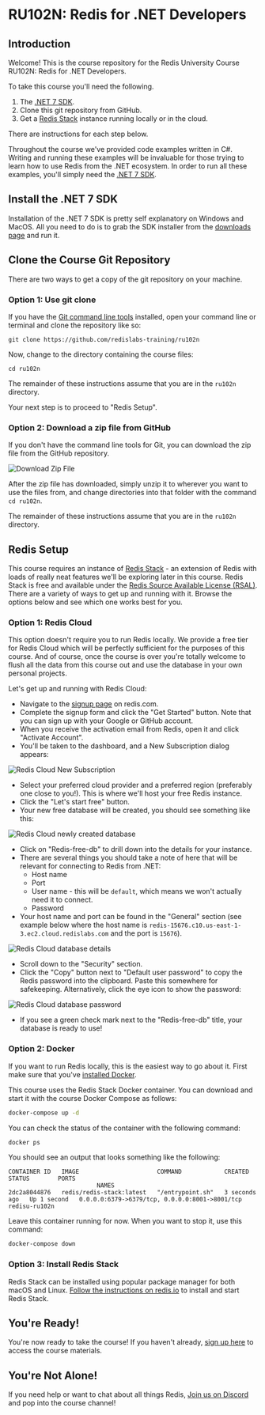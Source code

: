 # RU102N: Redis for .NET Developers

## Introduction

Welcome! This is the course repository for the Redis University Course RU102N: Redis for .NET Developers.

To take this course you'll need the following.

1. The [.NET 7 SDK](https://dotnet.microsoft.com/en-us/download/dotnet/7.0).
2. Clone this git repository from GitHub.
3. Get a [Redis Stack](https://redis.io/docs/stack/) instance running locally or in the cloud.

There are instructions for each step below.

Throughout the course we've provided code examples written in C#. Writing and running these examples will be invaluable for those trying to learn how to use Redis from the .NET ecosystem. In order to run all these examples, you'll simply need the [.NET 7 SDK](https://dotnet.microsoft.com/en-us/download/dotnet/7.0).

## Install the .NET 7 SDK

Installation of the .NET 7 SDK is pretty self explanatory on Windows and MacOS. All you need to do is to grab the SDK installer from the [downloads page](https://dotnet.microsoft.com/en-us/download/dotnet/7.0) and run it.

## Clone the Course Git Repository

There are two ways to get a copy of the git repository on your machine.

### Option 1: Use git clone

If you have the [Git command line tools](https://git-scm.com/downloads) installed, open your command line or terminal and clone the repository like so:

```
git clone https://github.com/redislabs-training/ru102n
```

Now, change to the directory containing the course files:

```
cd ru102n
```

The remainder of these instructions assume that you are in the `ru102n` directory.

Your next step is to proceed to "Redis Setup".

### Option 2: Download a zip file from GitHub

If you don't have the command line tools for Git, you can download the zip file from the GitHub repository.

![Download Zip File](images_for_readme/download_repo_zip.png)

After the zip file has downloaded, simply unzip it to wherever you want to use the files from, and change directories into that folder with the command `cd ru102n`.

The remainder of these instructions assume that you are in the `ru102n` directory.

## Redis Setup

This course requires an instance of [Redis Stack](https://redis.io/docs/stack/) - an extension of Redis with loads of really neat features we'll be exploring later in this course. Redis Stack is free and available under the [Redis Source Available License (RSAL)](https://redis.com/wp-content/uploads/2019/09/redis-source-available-license.pdf). There are a variety of ways to get up and running with it. Browse the options below and see which one works best for you.

### Option 1: Redis Cloud

This option doesn't require you to run Redis locally. We provide a free tier for Redis Cloud which will be perfectly sufficient for the purposes of this course. And of course, once the course is over you're totally welcome to flush all the data from this course out and use the database in your own personal projects.

Let's get up and running with Redis Cloud:

* Navigate to the [signup page](https://redis.com/try-free?utm_medium=referral&utm_source=redisUniversity&utm_campaign=ru102n) on redis.com.
* Complete the signup form and click the "Get Started" button. Note that you can sign up with your Google or GitHub account.
* When you receive the activation email from Redis, open it and click "Activate Account".
* You'll be taken to the dashboard, and a New Subscription dialog appears:

![Redis Cloud New Subscription](images_for_readme/cloud_new_sub_1.png)

* Select your preferred cloud provider and a preferred region (preferably one close to you!). This is where we'll host your free Redis instance.
* Click the "Let's start free" button.
* Your new free database will be created, you should see something like this:

![Redis Cloud newly created database](/images_for_readme/cloud_new_sub_2.png)

* Click on "Redis-free-db" to drill down into the details for your instance.
* There are several things you should take a note of here that will be relevant for connecting to Redis from .NET:
    * Host name
    * Port
    * User name - this will be `default`, which means we won't actually need it to connect.
    * Password
* Your host name and port can be found in the "General" section (see example below where the host name is `redis-15676.c10.us-east-1-3.ec2.cloud.redislabs.com` and the port is `15676`).

![Redis Cloud database details](images_for_readme/cloud_new_sub_3.png)

* Scroll down to the "Security" section.
* Click the "Copy" button next to "Default user password" to copy the Redis password into the clipboard.  Paste this somewhere for safekeeping.  Alternatively, click the eye icon to show the password:

![Redis Cloud database password](images_for_readme/cloud_new_sub_4.png)

* If you see a green check mark next to the "Redis-free-db" title, your database is ready to use!

### Option 2: Docker

If you want to run Redis locally, this is the easiest way to go about it. First make sure that you've [installed Docker](https://docs.docker.com/get-docker/).

This course uses the Redis Stack Docker container. You can download and start it with the course Docker Compose as follows:

```bash
docker-compose up -d
```

You can check the status of the container with the following command:

```bash
docker ps
```

You should see an output that looks something like the following:

```
CONTAINER ID   IMAGE                      COMMAND            CREATED         STATUS        PORTS                   
                         NAMES
2dc2a8044876   redis/redis-stack:latest   "/entrypoint.sh"   3 seconds ago   Up 1 second   0.0.0.0:6379->6379/tcp, 0.0.0.0:8001->8001/tcp   redisu-ru102n
```

Leave this container running for now. When you want to stop it, use this command:

```bash
docker-compose down
```

### Option 3: Install Redis Stack

Redis Stack can be installed using popular package manager for both macOS and Linux. [Follow the instructions on redis.io](https://redis.io/docs/stack/get-started/install/) to install and start Redis Stack.

## You're Ready!

You're now ready to take the course! If you haven't already, [sign up here](https://university.redis.com/courses/ru102n/) to access the course materials.

## You're Not Alone!

If you need help or want to chat about all things Redis, [Join us on Discord](https://discord.gg/redis) and pop into the course channel!